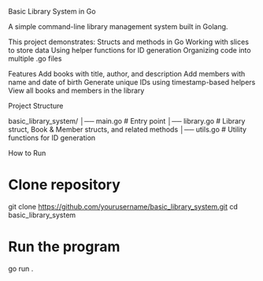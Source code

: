 Basic Library System in Go

A simple command-line library management system built in Golang.

This project demonstrates:
  Structs and methods in Go
  Working with slices to store data
  Using helper functions for ID generation
  Organizing code into multiple .go files

Features
  Add books with title, author, and description
  Add members with name and date of birth
  Generate unique IDs using timestamp-based helpers
  View all books and members in the library


Project Structure

basic_library_system/
│── main.go        # Entry point
│── library.go     # Library struct, Book & Member structs, and related methods
│── utils.go       # Utility functions for ID generation


How to Run
# Clone repository
git clone https://github.com/yourusername/basic_library_system.git
cd basic_library_system

# Run the program
go run .
